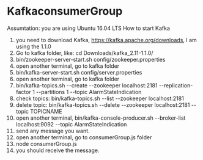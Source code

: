 # KafkaconsumerGroup
Assumtation: you are using Ubuntu 16.04 LTS
How to start Kafka
1. you need to download Kafka, https://kafka.apache.org/downloads, I am using the 1.1.0
2. Go to kafka folder, like: cd Downloads/kafka_2.11-1.1.0/
3. bin/zookeeper-server-start.sh config/zookeeper.properties
4. open another terminal, go to kafka folder
5. bin/kafka-server-start.sh config/server.properties
6. open another terminal, go to kafka folder
7. bin/kafka-topics.sh --create --zookeeper localhost:2181 --replication-factor 1 --partitions 1 --topic AlarmStateIndication
8. check topics: bin/kafka-topics.sh --list --zookeeper localhost:2181
9. delete topic: bin/kafka-topics.sh --delete --zookeeper localhost:2181 --topic TOPICNAME
10. open another terminal, bin/kafka-console-producer.sh --broker-list localhost:9092 --topic AlarmStateIndication
11. send any message you want.
12. open another terminal, go to consumerGroup.js folder
13. node consumerGroup.js
14. you should receive the message.
